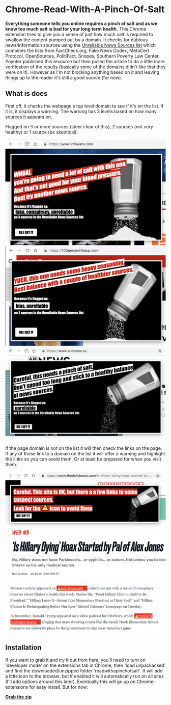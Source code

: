 # Chrome-Read-With-A-Pinch-Of-Salt
**Everything someone tells you online requires a pinch of salt and as we know too much salt is bad for your long term health.** This Chrome extension tries to give you a sense of just how much salt is required to swallow the content pumped out by a domain. It checks for dubious news/information sources using the [Unreliable News Sources list](https://docs.google.com/spreadsheets/d/1ck1_FZC-97uDLIlvRJDTrGqBk0FuDe9yHkluROgpGS8/) which combines the lists from FactCheck.org, Fake News Codex, MetaCert Protocol, OpenSources, PolitiFact, Snopes, Southern Poverty Law Center. Poynter published this resource but then pulled the article to do a little more verification of the results (basically some of the domains didn't like that they were on it). However as I'm not blocking anything based on it and leaving things up to the reader it's still a good source (for now).


## What is does
First off, it checks the webpage's top level domain to see if it's on the list. If it is, it displays a warning. The warning has 3 levels based on how many sources it appears on.

Flagged on 3 or more sources (steer clear of this), 2 sources (not very healthy) or 1 source (be skeptical):

<img src="Screenshot%203sources.png" width="600">
<img src="Screenshot%202sources.png" width="600">
<img src="Screenshot%201source.png" width="600">



If the page domain is not on the list it will then check the links on the page. If any of those link to a domain on the list it will offer a warning and highlight the links so you can avoid them. Or at least be prepared for when you visit them.

<img src="Screenshot%20linkwarning.png" width="600">
<img src="Screenshot%20links.png" width="600">

## Installation
If you want to grab it and try it out from here, you'll need to turn on 'developer mode' on the extensions tab in Chrome, then  'load unpackacked' and find the downloaded/unzipped folder 'readwithapinchofsalt'. It will add a little icon to the browser, but if enabled it will automatically run on all sites (I'll add options around this later). 
Eventually this will go up on Chrome-extensions for easy install. But for now:

**[Grab the zip](https://github.com/murraygm/Chrome-Read-With-A-Pinch-Of-Salt/raw/master/readwithapinchofsaltv05.zip)**
